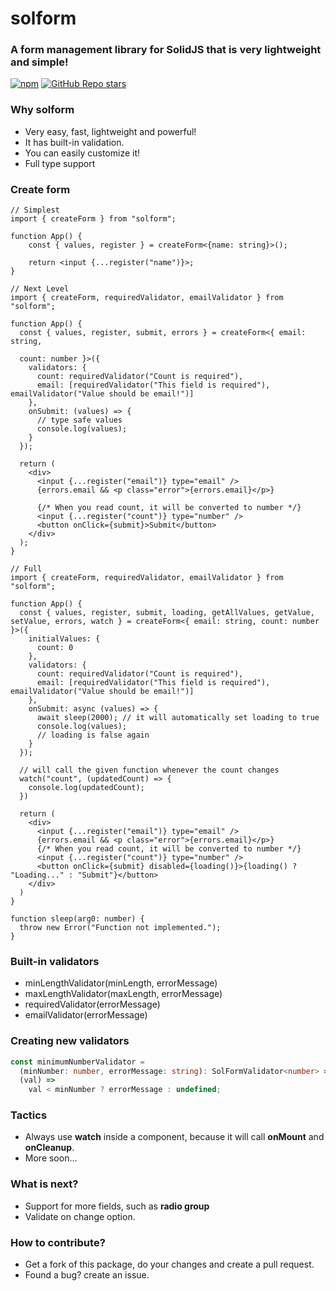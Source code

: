 # solform

### A form management library for SolidJS that is very lightweight and simple!

[![npm](https://img.shields.io/npm/v/solform?color=F53B02)](https://www.npmjs.com/package/solform)
[![GitHub Repo stars](https://img.shields.io/github/stars/ragokan/solform?label=github%20stars)](https://github.com/ragokan/solform)

### Why solform

- Very easy, fast, lightweight and powerful!
- It has built-in validation.
- You can easily customize it!
- Full type support

### Create form

```tsx
// Simplest
import { createForm } from "solform";

function App() {
    const { values, register } = createForm<{name: string}>();

    return <input {...register("name")}>;
}
```

```tsx
// Next Level
import { createForm, requiredValidator, emailValidator } from "solform";

function App() {
  const { values, register, submit, errors } = createForm<{ email: string, 
  
  count: number }>({
    validators: {
      count: requiredValidator("Count is required"),
      email: [requiredValidator("This field is required"), emailValidator("Value should be email!")]
    },
    onSubmit: (values) => {
      // type safe values
      console.log(values);
    }
  });

  return (
    <div>
      <input {...register("email")} type="email" />
      {errors.email && <p class="error">{errors.email}</p>}

      {/* When you read count, it will be converted to number */}
      <input {...register("count")} type="number" />
      <button onClick={submit}>Submit</button>
    </div>
  );
}
```

```tsx
// Full
import { createForm, requiredValidator, emailValidator } from "solform";

function App() {
  const { values, register, submit, loading, getAllValues, getValue, setValue, errors, watch } = createForm<{ email: string, count: number }>({
    initialValues: {
      count: 0
    },
    validators: {
      count: requiredValidator("Count is required"),
      email: [requiredValidator("This field is required"), emailValidator("Value should be email!")]
    },
    onSubmit: async (values) => {
      await sleep(2000); // it will automatically set loading to true
      console.log(values);
      // loading is false again
    }
  });

  // will call the given function whenever the count changes
  watch("count", (updatedCount) => {
    console.log(updatedCount);
  })

  return (
    <div>
      <input {...register("email")} type="email" />
      {errors.email && <p class="error">{errors.email}</p>}
      {/* When you read count, it will be converted to number */}
      <input {...register("count")} type="number" />
      <button onClick={submit} disabled={loading()}>{loading() ? "Loading..." : "Submit"}</button>
    </div>
  )
}

function sleep(arg0: number) {
  throw new Error("Function not implemented.");
}

```

### Built-in validators

- minLengthValidator(minLength, errorMessage)
- maxLengthValidator(maxLength, errorMessage)
- requiredValidator(errorMessage)
- emailValidator(errorMessage)

### Creating new validators

```ts
const minimumNumberValidator =
  (minNumber: number, errorMessage: string): SolFormValidator<number> =>
  (val) =>
    val < minNumber ? errorMessage : undefined;
```

### Tactics

- Always use **watch** inside a component, because it will call **onMount** and **onCleanup**.
- More soon...

### What is next?

- Support for more fields, such as **radio group**
- Validate on change option.

### How to contribute?

- Get a fork of this package, do your changes and create a pull request.
- Found a bug? create an issue.
